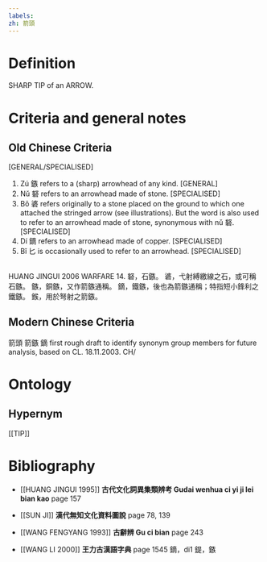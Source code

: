 ```yaml
---
labels: 
zh: 箭頭
---
```


# Definition
SHARP TIP of an ARROW.
# Criteria and general notes
## Old Chinese Criteria
[GENERAL/SPECIALISED]
1. Zú 鏃 refers to a (sharp) arrowhead of any kind.
[GENERAL]
2. Nǔ 砮 refers to an arrowhead made of stone.
[SPECIALISED]
3. Bō 碆 refers originally to a stone placed on the ground to which one attached the stringed arrow (see illustrations). But the word is also used to refer to an arrowhead made of stone, synonymous with nǔ 砮.
[SPECIALISED]
4. Dí 鏑 refers to an arrowhead made of copper.
[SPECIALISED]
5. Bǐ 匕 is occasionally used to refer to an arrowhead.
[SPECIALISED]
## 
HUANG JINGUI 2006 WARFARE 14.
砮，石鏃。
碆，弋射縛繳線之石，或可稱石鏃。
鏃，銅鏃，又作箭鏃通稱。
鏑，鐵鏃，後也為箭鏃通稱；特指短小鋒利之鐵鏃。
鍭，用於弩射之箭鏃。
## Modern Chinese Criteria
箭頭
箭鏃
鏑
first rough draft to identify synonym group members for future analysis, based on CL. 18.11.2003. CH/
# Ontology

## Hypernym
[[TIP]]
# Bibliography
- [[HUANG JINGUI 1995]]
**古代文化詞異集類辨考 Gudai wenhua ci yi ji lei bian kao** page 157

- [[SUN JI]]
**漢代無知文化資料圖說** page 78, 139

- [[WANG FENGYANG 1993]]
**古辭辨 Gu ci bian** page 243

- [[WANG LI 2000]]
**王力古漢語字典** page 1545
鏑，di1 鍉，鏃